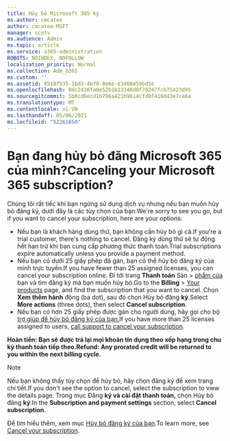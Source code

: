```yaml
---
title: Hủy bỏ Microsoft 365 ký
ms.author: cmcatee
author: cmcatee-MSFT
manager: scotv
ms.audience: Admin
ms.topic: article
ms.service: o365-administration
ROBOTS: NOINDEX, NOFOLLOW
localization_priority: Normal
ms.collection: Adm_O365
ms.custom: ''
ms.assetid: 8518f535-1bd3-4bf0-8e6e-e3468459bd5e
ms.openlocfilehash: 0dc2436fa0e52b1b13348d0f79247fcb75423d95
ms.sourcegitcommit: 5b0cd6ecd16798a421b9614cfd0f416d43e7ce6a
ms.translationtype: MT
ms.contentlocale: vi-VN
ms.lasthandoff: 05/06/2021
ms.locfileid: "52261650"
---
```

# <a name="canceling-your-microsoft-365-subscription"></a><span data-ttu-id="28d1e-102">Bạn đang hủy bỏ đăng Microsoft 365 của mình?</span><span class="sxs-lookup"><span data-stu-id="28d1e-102">Canceling your Microsoft 365 subscription?</span></span>

<span data-ttu-id="28d1e-103">Chúng tôi rất tiếc khi bạn ngừng sử dụng dịch vụ nhưng nếu bạn muốn hủy bỏ đăng ký, dưới đây là các tùy chọn của bạn:</span><span class="sxs-lookup"><span data-stu-id="28d1e-103">We're sorry to see you go, but if you want to cancel your subscription, here are your options:</span></span>
  
- <span data-ttu-id="28d1e-104">Nếu bạn là khách hàng dùng thử, bạn không cần hủy bỏ gì cả.</span><span class="sxs-lookup"><span data-stu-id="28d1e-104">If you're a trial customer, there's nothing to cancel.</span></span> <span data-ttu-id="28d1e-105">Đăng ký dùng thử sẽ tự động hết hạn trừ khi bạn cung cấp phương thức thanh toán.</span><span class="sxs-lookup"><span data-stu-id="28d1e-105">Trial subscriptions expire automatically unless you provide a payment method.</span></span>
- <span data-ttu-id="28d1e-106">Nếu bạn có dưới 25 giấy phép đã gán, bạn có thể hủy bỏ đăng ký của mình trực tuyến.</span><span class="sxs-lookup"><span data-stu-id="28d1e-106">If you have fewer than 25 assigned licenses, you can cancel your subscription online.</span></span> <span data-ttu-id="28d1e-107">Đi tới trang **Thanh toán** Sản \> [phẩm của](https://go.microsoft.com/fwlink/p/?linkid=842054) bạn và tìm đăng ký mà bạn muốn hủy bỏ.</span><span class="sxs-lookup"><span data-stu-id="28d1e-107">Go to the **Billing** \> [Your products](https://go.microsoft.com/fwlink/p/?linkid=842054) page, and find the subscription that you want to cancel.</span></span> <span data-ttu-id="28d1e-108">Chọn **Xem thêm hành** động (ba dot), sau đó chọn Hủy bỏ đăng **ký**.</span><span class="sxs-lookup"><span data-stu-id="28d1e-108">Select **More actions** (three dots), then select **Cancel subscription**.</span></span>
- <span data-ttu-id="28d1e-109">Nếu bạn có hơn 25 giấy phép được gán cho người dùng, hãy gọi cho bộ [trợ giúp để hủy bỏ đăng ký của bạn.](/microsoft-365/admin/contact-support-for-business-products?view=o365-worldwide)</span><span class="sxs-lookup"><span data-stu-id="28d1e-109">If you have more than 25 licenses assigned to users, [call support to cancel your subscription](/microsoft-365/admin/contact-support-for-business-products?view=o365-worldwide).</span></span>

<span data-ttu-id="28d1e-110">**Hoàn tiền: Bạn sẽ được trả lại mọi khoản tín dụng theo xếp hạng trong chu kỳ thanh toán tiếp theo.**</span><span class="sxs-lookup"><span data-stu-id="28d1e-110">**Refund: Any prorated credit will be returned to you within the next billing cycle.**</span></span>

> [!NOTE]
> <span data-ttu-id="28d1e-111">Nếu bạn không thấy tùy chọn để hủy bỏ, hãy chọn đăng ký để xem trang chi tiết.</span><span class="sxs-lookup"><span data-stu-id="28d1e-111">If you don't see the option to cancel, select the subscription to view the details page.</span></span> <span data-ttu-id="28d1e-112">Trong mục Đăng **ký và cài đặt thanh toán,** chọn Hủy bỏ đăng **ký**.</span><span class="sxs-lookup"><span data-stu-id="28d1e-112">In the **Subscription and payment settings** section, select **Cancel subscription**.</span></span>

<span data-ttu-id="28d1e-113">Để tìm hiểu thêm, xem mục [Hủy bỏ đăng ký của bạn](https://docs.microsoft.com/microsoft-365/commerce/subscriptions/cancel-your-subscription).</span><span class="sxs-lookup"><span data-stu-id="28d1e-113">To learn more, see [Cancel your subscription](https://docs.microsoft.com/microsoft-365/commerce/subscriptions/cancel-your-subscription).</span></span>